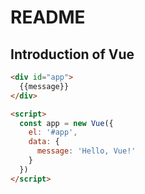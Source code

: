 # README

## Introduction of Vue

```html
<div id="app">
  {{message}}
</div>

<script>
  const app = new Vue({
    el: '#app',
    data: {
      message: 'Hello, Vue!'
    }
  })
</script>
```
